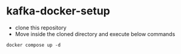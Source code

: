 # kafka-docker-setup

- clone this repository
- Move inside the cloned directory and execute below commands


```
docker compose up -d

```
